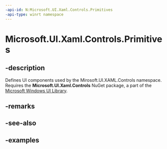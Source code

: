 ```yaml
---
-api-id: N:Microsoft.UI.Xaml.Controls.Primitives
-api-type: winrt namespace
---
```


<!-- Namespace syntax.
namespace Microsoft.UI.Xaml.Controls.Primitives 
-->

# Microsoft.UI.Xaml.Controls.Primitives

## -description

Defines UI components used by the Mirosoft.UI.XAML.Controls namespace. Requires the **Microsoft.UI.Xaml.Controls** NuGet package, a part of the [Microsoft Windows UI Library](https://aka.ms/winui-docs).

## -remarks

## -see-also

## -examples

